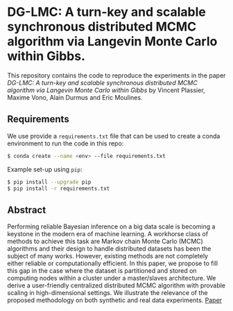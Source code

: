 # DG-LMC: A turn-key and scalable synchronous distributed MCMC algorithm via Langevin Monte Carlo within Gibbs.

This repository contains the code to reproduce the experiments in the paper *DG-LMC: A turn-key and scalable synchronous distributed MCMC algorithm via Langevin Monte Carlo within Gibbs* by Vincent Plassier, Maxime Vono, Alain Durmus and Eric Moulines.

## Requirements

We use provide a `requirements.txt` file that can be used to create a conda
environment to run the code in this repo:
```bash
$ conda create --name <env> --file requirements.txt
```

Example set-up using `pip`:
```bash
$ pip install --upgrade pip
$ pip install -r requirements.txt
```

## Abstract

Performing reliable Bayesian inference on a big data scale is becoming a keystone in the modern era of machine learning. A workhorse class of methods to achieve this task are Markov chain Monte Carlo (MCMC) algorithms and their design to handle distributed datasets has been the subject of many works. However, existing methods are not completely either reliable or computationally efficient. In this paper, we propose to fill this gap in the case where the dataset is partitioned and stored on computing nodes within a cluster under a master/slaves architecture. We derive a user-friendly centralized distributed MCMC algorithm with provable scaling in high-dimensional settings. We illustrate the relevance of the proposed methodology on both synthetic and real data experiments. [Paper](http://proceedings.mlr.press/v139/plassier21a/plassier21a.pdf)
